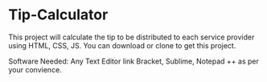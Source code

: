 # Tip-Calculator
This project will calculate the tip to be distributed to each service provider using HTML, CSS, JS.
You can download or clone to get this project. 

Software Needed: Any Text Editor link Bracket, Sublime, Notepad ++ as per your convience.


